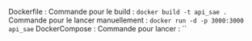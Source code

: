 Dockerfile :
Commande pour le build : `docker build -t api_sae .`
Commande pour le lancer manuellement : `docker run -d -p 3000:3000 api_sae`
DockerCompose :
Commande pour lancer : ``